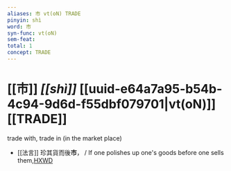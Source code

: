 ```yaml
---
aliases: 市 vt(oN) TRADE
pinyin: shì
word: 市
syn-func: vt(oN)
sem-feat: 
total: 1
concept: TRADE 
---
```

# [[市]] *[[shì]]*  [[uuid-e64a7a95-b54b-4c94-9d6d-f55dbf079701|vt(oN)]] [[TRADE]]
trade with, trade in (in the market place)
 - [[法言]] 珍其貨而後**市**， / If one polishes up one's goods before one sells them,[HXWD](https://hxwd.org/textview.html?location=KR3a0009_tls_003-6a.2)